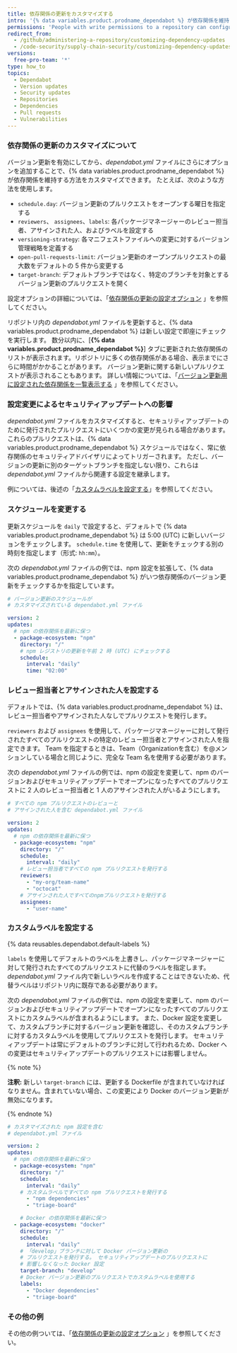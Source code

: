 ```yaml
---
title: 依存関係の更新をカスタマイズする
intro: '{% data variables.product.prodname_dependabot %} が依存関係を維持する方法をカスタマイズできます。'
permissions: 'People with write permissions to a repository can configure {% data variables.product.prodname_dependabot %} for the repository.'
redirect_from:
  - /github/administering-a-repository/customizing-dependency-updates
  - /code-security/supply-chain-security/customizing-dependency-updates
versions:
  free-pro-team: '*'
type: how_to
topics:
  - Dependabot
  - Version updates
  - Security updates
  - Repositories
  - Dependencies
  - Pull requests
  - Vulnerabilities
---
```


### 依存関係の更新のカスタマイズについて

バージョン更新を有効にしてから、*dependabot.yml* ファイルにさらにオプションを追加することで、{% data variables.product.prodname_dependabot %} が依存関係を維持する方法をカスタマイズできます。 たとえば、次のような方法を使用します。

- `schedule.day`: バージョン更新のプルリクエストをオープンする曜日を指定する
- `reviewers`、 `assignees`、`labels`: 各パッケージマネージャーのレビュー担当者、アサインされた人、およびラベルを設定する
- `versioning-strategy`: 各マニフェストファイルへの変更に対するバージョン管理戦略を定義する
- `open-pull-requests-limit`: バージョン更新のオープンプルリクエストの最大数をデフォルトの 5 件から変更する
- `target-branch`: デフォルトブランチではなく、特定のブランチを対象とするバージョン更新のプルリクエストを開く

設定オプションの詳細については、「[依存関係の更新の設定オプション](/github/administering-a-repository/configuration-options-for-dependency-updates) 」を参照してください。

リポジトリ内の *dependabot.yml* ファイルを更新すると、{% data variables.product.prodname_dependabot %} は新しい設定で即座にチェックを実行します。 数分以内に、[**{% data variables.product.prodname_dependabot %}**] タブに更新された依存関係のリストが表示されます。リポジトリに多くの依存関係がある場合、表示までにさらに時間がかかることがあります。 バージョン更新に関する新しいプルリクエストが表示されることもあります。 詳しい情報については、「[バージョン更新用に設定された依存関係を一覧表示する](/github/administering-a-repository/listing-dependencies-configured-for-version-updates) 」を参照してください。

### 設定変更によるセキュリティアップデートへの影響

*dependabot.yml* ファイルをカスタマイズすると、セキュリティアップデートのために発行されたプルリクエストにいくつかの変更が見られる場合があります。 これらのプルリクエストは、{% data variables.product.prodname_dependabot %} スケジュールではなく、常に依存関係のセキュリティアドバイザリによってトリガーされます。 ただし、バージョンの更新に別のターゲットブランチを指定しない限り、これらは *dependabot.yml* ファイルから関連する設定を継承します。

例については、後述の「[カスタムラベルを設定する](#setting-custom-labels)」を参照してください。

### スケジュールを変更する

更新スケジュールを `daily` で設定すると、デフォルトで {% data variables.product.prodname_dependabot %} は 5:00 (UTC) に新しいバージョンをチェックします。 `schedule.time` を使用して、更新をチェックする別の時刻を指定します（形式: `hh:mm`）。

次の *dependabot.yml* ファイルの例では、npm 設定を拡張して、{% data variables.product.prodname_dependabot %} がいつ依存関係のバージョン更新をチェックするかを指定しています。

```yaml
# バージョン更新のスケジュールが
# カスタマイズされている dependabot.yml ファイル

version: 2
updates:
  # npm の依存関係を最新に保つ
  - package-ecosystem: "npm"
    directory: "/"
    # npm レジストリの更新を午前 2 時 (UTC) にチェックする
    schedule:
      interval: "daily"
      time: "02:00"
```

### レビュー担当者とアサインされた人を設定する

デフォルトでは、{% data variables.product.prodname_dependabot %} は、レビュー担当者やアサインされた人なしでプルリクエストを発行します。

`reviewers` および `assignees` を使用して、パッケージマネージャーに対して発行されたすべてのプルリクエストの特定のレビュー担当者とアサインされた人を指定できます。 Team を指定するときは、Team（Organizationを含む）を@メンションしている場合と同じように、完全な Team 名を使用する必要があります。

次の *dependabot.yml* ファイルの例では、npm の設定を変更して、npm のバージョンおよびセキュリティアップデートでオープンになったすべてのプルリクエストに 2 人のレビュー担当者と 1 人のアサインされた人がいるようにします。

```yaml
# すべての npm プルリクエストのレビューと
# アサインされた人を含む dependabot.yml ファイル

version: 2
updates:
  # npm の依存関係を最新に保つ
  - package-ecosystem: "npm"
    directory: "/"
    schedule:
      interval: "daily"
    # レビュー担当者ですべての npm プルリクエストを発行する
    reviewers:
      - "my-org/team-name"
      - "octocat"
    # アサインされた人ですべてのnpmプルリクエストを発行する
    assignees:
      - "user-name"
```

### カスタムラベルを設定する

{% data reusables.dependabot.default-labels %}

`labels` を使用してデフォルトのラベルを上書きし、パッケージマネージャーに対して発行されたすべてのプルリクエストに代替のラベルを指定します。 *dependabot.yml* ファイル内で新しいラベルを作成することはできないため、代替ラベルはリポジトリ内に既存である必要があります。

次の *dependabot.yml* ファイルの例では、npm の設定を変更して、npm のバージョンおよびセキュリティアップデートでオープンになったすべてのプルリクエストにカスタムラベルが含まれるようにします。 また、Docker 設定を変更して、カスタムブランチに対するバージョン更新を確認し、そのカスタムブランチに対するカスタムラベルを使用してプルリクエストを発行します。 セキュリティアップデートは常にデフォルトのブランチに対して行われるため、Docker への変更はセキュリティアップデートのプルリクエストには影響しません。

{% note %}

**注釈:** 新しい `target-branch` には、更新する Dockerfile が含まれていなければなりません。含まれていない場合、この変更により Docker のバージョン更新が無効になります。

{% endnote %}

```yaml
# カスタマイズされた npm 設定を含む
# dependabot.yml ファイル

version: 2
updates:
  # npm の依存関係を最新に保つ
  - package-ecosystem: "npm"
    directory: "/"
    schedule:
      interval: "daily"
    # カスタムラベルですべての npm プルリクエストを発行する
      - "npm dependencies"
      - "triage-board"

    # Docker の依存関係を最新に保つ
  - package-ecosystem: "docker"
    directory: "/"
    schedule:
      interval: "daily"
    # 「develop」ブランチに対して Docker バージョン更新の
    # プルリクエストを発行する。 セキュリティアップデートのプルリクエストに
    # 影響しなくなった Docker 設定
    target-branch: "develop"
    # Docker バージョン更新のプルリクエストでカスタムラベルを使用する
    labels:
      - "Docker dependencies"
      - "triage-board"
```

### その他の例

その他の例ついては、「[依存関係の更新の設定オプション](/github/administering-a-repository/configuration-options-for-dependency-updates) 」を参照してください。
